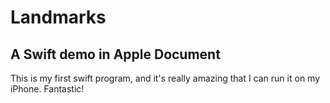 # Landmarks
## A Swift demo in Apple Document

This is my first swift program, and it's really amazing
that I can run it on my iPhone. Fantastic!
